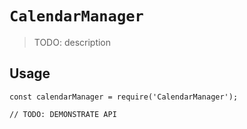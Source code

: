 # `CalendarManager`

> TODO: description

## Usage

```
const calendarManager = require('CalendarManager');

// TODO: DEMONSTRATE API
```
